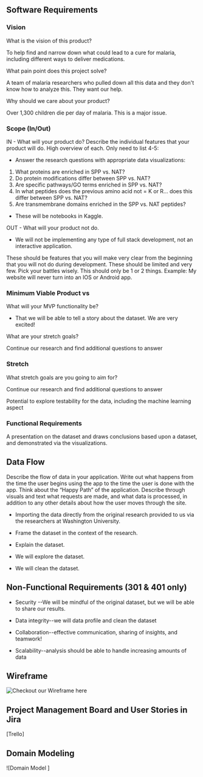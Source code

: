 ## Software Requirements

### Vision

What is the vision of this product?

<p> To help find and narrow down what could lead to a cure for malaria, including different ways to deliver medications. </p>

What pain point does this project solve?

<p>A team of malaria researchers who pulled down all this data and they don't know how to analyze this. They want our help.</p>

Why should we care about your product?

<p>Over 1,300 children die per day of malaria. This is a major issue. </p>

### Scope (In/Out)

IN - What will your product do? 
Describe the individual features that your product will do.
High overview of each. Only need to list 4-5:

- Answer the research questions with appropriate data visualizations:  
1. What proteins are enriched in SPP vs. NAT?
2. Do protein modifications differ between SPP vs. NAT?
3. Are specific pathways/GO terms enriched in SPP vs. NAT?
4. In what peptides does the previous amino acid not = K or R... does this differ between SPP vs. NAT?
5. Are transmembrane domains enriched in the SPP vs. NAT peptides?

- These will be notebooks in Kaggle. 


OUT - What will your product not do.

- We will not be implementing any type of full stack development, not an interactive application. 


These should be features that you will make very clear from the beginning that you will not do during development. These should be limited and very few. Pick your battles wisely. This should only be 1 or 2 things. Example: My website will never turn into an IOS or Android app.

### Minimum Viable Product vs

What will your MVP functionality be?

- That we will be able to tell a story about the dataset. We are very excited! 

What are your stretch goals?

<p>Continue our research and find additional questions to answer</p>

### Stretch
What stretch goals are you going to aim for?

<p>Continue our research and find additional questions to answer</p>
<p> Potential to explore testability for the data, including the machine learning aspect </p>

### Functional Requirements

A presentation on the dataset and draws conclusions based upon a dataset, and demonstrated via the visualizations. 


## Data Flow

Describe the flow of data in your application. Write out what happens from the time the user begins using the app to the time the user is done with the app. Think about the “Happy Path” of the application. Describe through visuals and text what requests are made, and what data is processed, in addition to any other details about how the user moves through the site.

- Importing the data directly from the original research provided to us via the researchers at Washington University.  

- Frame the dataset in the context of the research.

- Explain the dataset. 

- We will explore the dataset. 

- We will clean the dataset. 

## Non-Functional Requirements (301 & 401 only)

- Security --We will be mindful of the original dataset, but we will be able to share our results. 

- Data integrity--we will data profile and clean the dataset

- Collaboration--effective communication, sharing of insights, and teamwork! 

- Scalability--analysis should be able to handle increasing amounts of data


## Wireframe


![Checkout our Wireframe here](images/)

## Project Management Board and User Stories in Jira

[Trello]

## Domain Modeling

![Domain Model ]